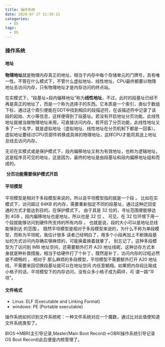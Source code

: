 ```yaml
---
title: 操作系统
date: 2020-07-17 11:56:11
categories:
  - OS
tags:
  - OS
---
```


### 操作系统

#### 地址

​        **物理地址**就是物理内存真正的地址，相当于内存中每个存储单元的门牌号，具有唯一性。不管在什么模式下，不管什么虚拟地址、线性地址，CPU最终都要以物理地址去访问内存，只有物理地址才是内存访问的终点站。

​        在实模式下，“段基址+段内偏移地址”称为**线性地址**，不过，此时的段基址已经不再是真正的地址了，而是一个称为选择子的东西。它本质是一个索引，类似于数组下标，通过这个索引便能在GDT中找到相应的段描述符，在该描述符中记录了该段的起始、大小等信息，这样便得到了段基址。若没有开启地址分页功能，此线性地址就被当做物理地址来用，可直接访问内存。若开启了分页功能，此线性地址又多了一个名字，就是虚拟地址（虚拟地址、线性地址在分页机制下都是一回事）。虚拟地址要经过CPU页部件转换成具体的物理地址，这样CPU才能将其送上地址总线去访问内存。

​		无论在实模式或是保护模式下，段内偏移地址又称为有效地址，也称为逻辑地址，这是程序员可见的地址，这是因为，最终的地址是由段基址和段内偏移地址组和而成的。

​		__分页功能需要保护模式开启__



#### 平坦模型

平坦模型是相对于多段模型来说的，所以说平坦模型指的就是一个段 。 比如在实模式下，访问超过
64KB 的内存，需要重新指定不同的段基址，通过这种迂回变通的方式才能达到目的。在保护模式下，
由于其是 32 位的，寻址范围便能够达到 4GB ，段内偏移地址也是地址，所以也是 32 位 。 可见，在 32
位环境下用一个段就能够访问到硬件所支持的所有内存 。 也就是说，段的大小可以是地址总线能够到达
的范围 。 既然平坦模型是相对于多段模型来说的，为什么不称为单段模型，而称为平坦昵，我估计很多
读者己经明白了，用多个小段再加上不断换段基址的方式访问内存确实够麻烦的，可能换着换着就晕了，
别忘记了，这种多段模型为了访问到 lMB 地址空间，还需要额外打开 A20 地址线昵，这种访存方式本
身就是种补救措施，相当于给硬件打了个补丁，既然是补丁，访问内存的过程必然是不顺畅的 。 相对于
那么麻烦的多段模型，平坦模型不需要额外打开 A20 地址线，不需要来回切换段基址就可以在地址空间
内任意朝翔。如果把内存段比喻成小格子的话，平坦模型下的内存访问，没有众多小格子成为羁绊，可
谓一路“平坦”。



#### 文件格式

* Linux: ELF (Executable and Linking Format)  
* windows: PE (Portable executable)



操作系统如何识别文件系统呢：一种文件系统对应一个魔数，通过比对此值便知道文件系统类型了。

BIOS->MBR(主引导记录,Master/Main Boot Record)->OBR(操作系统引导记录OS Boot Record)此后便是内核管理了。

